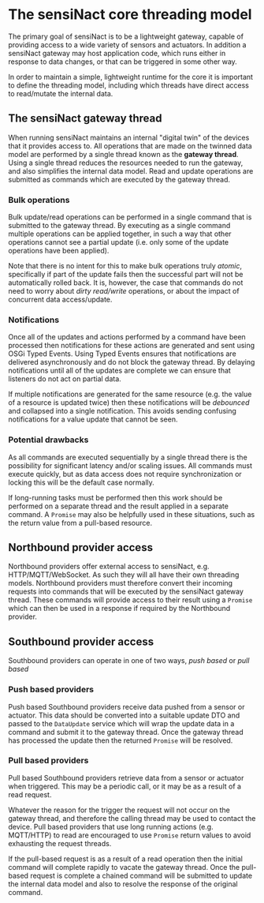 # The sensiNact core threading model

The primary goal of sensiNact is to be a lightweight gateway, capable of providing access to a wide variety of sensors and actuators. In addition a sensiNact gateway may host application code, which runs either in response to data changes, or that can be triggered in some other way.

In order to maintain a simple, lightweight runtime for the core it is important to define the threading model, including which threads have direct access to read/mutate the internal data.

## The sensiNact gateway thread

When running sensiNact maintains an internal "digital twin" of the devices that it provides access to. All operations that are made on the twinned data model are performed by a single thread known as the **gateway thread**. Using a single thread reduces the resources needed to run the gateway, and also simplifies the internal data model. Read and update operations are submitted as commands which are executed by the gateway thread.

### Bulk operations

Bulk update/read operations can be performed in a single command that is submitted to the gateway thread. By executing as a single command multiple operations can be applied together, in such a way that other operations cannot see a partial update (i.e. only some of the update operations have been applied).

Note that there is no intent for this to make bulk operations truly *atomic*, specifically if part of the update fails then the successful part will not be automatically rolled back. It is, however, the case that commands do not need to worry about *dirty read/write* operations, or about the impact of concurrent data access/update.

### Notifications

Once all of the updates and actions performed by a command have been processed then notifications for these actions are generated and sent using OSGi Typed Events. Using Typed Events ensures that notifications are delivered asynchronously and do not block the gateway thread. By delaying notifications until all of the updates are complete we can ensure that listeners do not act on partial data.

If multiple notifications are generated for the same resource (e.g. the value of a resource is updated twice) then these notifications will be *debounced* and collapsed into a single notification. This avoids sending confusing notifications for a value update that cannot be seen.

### Potential drawbacks

As all commands are executed sequentially by a single thread there is the possibility for significant latency and/or scaling issues. All commands must execute quickly, but as data access does not require synchronization or locking this will be the default case normally.

If long-running tasks must be performed then this work should be performed on a separate thread and the result applied in a separate command. A `Promise` may also be helpfully used in these situations, such as the return value from a pull-based resource.


## Northbound provider access

Northbound providers offer external access to sensiNact, e.g. HTTP/MQTT/WebSocket. As such they will all have their own threading models. Northbound providers must therefore convert their incoming requests into commands that will be executed by the sensiNact gateway thread. These commands will provide access to their result using a `Promise` which can then be used in a response if required by the Northbound provider.

## Southbound provider access

Southbound providers can operate in one of two ways, *push based* or *pull based*

### Push based providers

Push based Southbound providers receive data pushed from a sensor or actuator. This data should be converted into a suitable update DTO and passed to the `DataUpdate` service which will wrap the update data in a command and submit it to the gateway thread. Once the gateway thread has processed the update then the returned `Promise` will be resolved.

### Pull based providers

Pull based Southbound providers retrieve data from a sensor or actuator when triggered. This may be a periodic call, or it may be as a result of a read request.

Whatever the reason for the trigger the request will not occur on the gateway thread, and therefore the calling thread may be used to contact the device. Pull based providers that use long running actions (e.g. MQTT/HTTP) to read are encouraged to use `Promise` return values to avoid exhausting the request threads.

If the pull-based request is as a result of a read operation then the initial command will complete rapidly to vacate the gateway thread. Once the pull-based request is complete a chained command will be submitted to update the internal data model and also to resolve the response of the original command.
